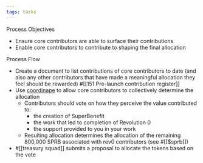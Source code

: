```yaml
---
tags: tasks
---
```

Process Objectives
- Ensure core contributors are able to surface their contributions
- Enable core contributors to contribute to shaping the final allocation

Process Flow
- Create a document to list contributions of core contributors to date (and also any other contributors that have made a meaningful allocation they feel should be rewarded) #[[151 Pre-launch contribution register]] 
- Use [coordinape](http://coordinape.com) to allow core contributors to collectively determine the allocation
	- Contributors should vote on how they perceive the value contributed to:
		- the creation of SuperBenefit
		- the work that led to completion of Revolution 0
		- the support provided to you in your work
	- Resulting allocation determines the allocation of the remaining 800,000 SPRB associated with rev0 contributors (see #[[$sprb]])
- #[[treasury squad]] submits a proposal to allocate the tokens based on the vote
